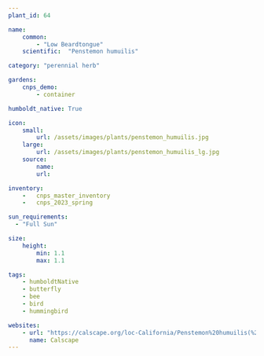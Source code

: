 ```yaml
---
plant_id: 64

name: 
    common: 
        - "Low Beardtongue"  
    scientific:  "Penstemon humuilis"   

category: "perennial herb"

gardens:
    cnps_demo:
        - container

humboldt_native: True

icon: 
    small: 
        url: /assets/images/plants/penstemon_humuilis.jpg 
    large: 
        url: /assets/images/plants/penstemon_humuilis_lg.jpg 
    source: 
        name: 
        url: 

inventory: 
    -   cnps_master_inventory
    -   cnps_2023_spring

sun_requirements:
  - "Full Sun"

size:
    height: 
        min: 1.1
        max: 1.1

tags:
    - humboldtNative
    - butterfly
    - bee
    - bird
    - hummingbird

websites: 
    - url: "https://calscape.org/loc-California/Penstemon%20humuilis(%20)"
      name: Calscape
---
```



